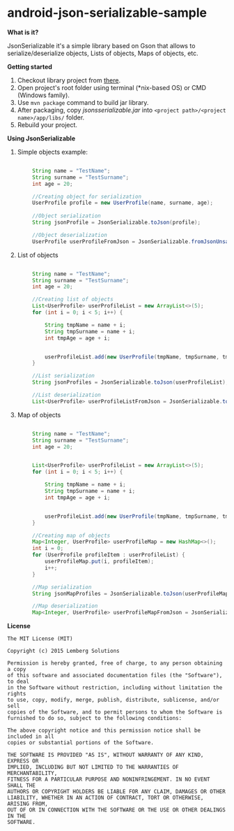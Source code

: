 # android-json-serializable-sample

**What is it?**

JsonSerializable it's a simple library based on Gson that allows to serialize/deserialize objects,
Lists of objects, Maps of objects, etc.

**Getting started**

1. Checkout library project from [there](https://lemberg.codebasehq.com/projects/lemberg-internal-android/repositories/json-serializable/tree/dev).
2. Open project's root folder using terminal (*nix-based OS) or CMD (Windows family).
3. Use `mvn package` command to build jar library.
4. After packaging, copy *jsonsserializable.jar*  into `<project path>/<project name>/app/libs/` folder.
5. Rebuild your project.

**Using JsonSerializable**

1. Simple objects example:
```java

        String name = "TestName";
        String surname = "TestSurname";
        int age = 20;

        //Creating object for serialization
        UserProfile profile = new UserProfile(name, surname, age);
        
        //Object serialization
        String jsonProfile = JsonSerializable.toJson(profile);

        //Object deserialization
        UserProfile userProfileFromJson = JsonSerializable.fromJsonUnsafe(UserProfile.class, jsonProfile);

```

2. List of objects
```java

        String name = "TestName";
        String surname = "TestSurname";
        int age = 20;

        //Creating list of objects
        List<UserProfile> userProfileList = new ArrayList<>(5);
        for (int i = 0; i < 5; i++) {

            String tmpName = name + i;
            String tmpSurname = name + i;
            int tmpAge = age + i;


            userProfileList.add(new UserProfile(tmpName, tmpSurname, tmpAge));
        }

        //List serialization
        String jsonProfiles = JsonSerializable.toJson(userProfileList);

        //List deserialization
        List<UserProfile> userProfileListFromJson = JsonSerializable.toList(jsonProfiles, UserProfile.class);

```

3. Map of objects
```java

        String name = "TestName";
        String surname = "TestSurname";
        int age = 20;


        List<UserProfile> userProfileList = new ArrayList<>(5);
        for (int i = 0; i < 5; i++) {

            String tmpName = name + i;
            String tmpSurname = name + i;
            int tmpAge = age + i;


            userProfileList.add(new UserProfile(tmpName, tmpSurname, tmpAge));
        }

        //Creating map of objects
        Map<Integer, UserProfile> userProfileMap = new HashMap<>();
        int i = 0;
        for (UserProfile profileItem : userProfileList) {
            userProfileMap.put(i, profileItem);
            i++;
        }

        //Map serialization
        String jsonMapProfiles = JsonSerializable.toJson(userProfileMap);

        //Map deserialization
        Map<Integer, UserProfile> userProfileMapFromJson = JsonSerializable.toMap(jsonMapProfiles, Integer.class, UserProfile.class);


```

**License**

```
The MIT License (MIT)

Copyright (c) 2015 Lemberg Solutions

Permission is hereby granted, free of charge, to any person obtaining a copy
of this software and associated documentation files (the "Software"), to deal
in the Software without restriction, including without limitation the rights
to use, copy, modify, merge, publish, distribute, sublicense, and/or sell
copies of the Software, and to permit persons to whom the Software is
furnished to do so, subject to the following conditions:

The above copyright notice and this permission notice shall be included in all
copies or substantial portions of the Software.

THE SOFTWARE IS PROVIDED "AS IS", WITHOUT WARRANTY OF ANY KIND, EXPRESS OR
IMPLIED, INCLUDING BUT NOT LIMITED TO THE WARRANTIES OF MERCHANTABILITY,
FITNESS FOR A PARTICULAR PURPOSE AND NONINFRINGEMENT. IN NO EVENT SHALL THE
AUTHORS OR COPYRIGHT HOLDERS BE LIABLE FOR ANY CLAIM, DAMAGES OR OTHER
LIABILITY, WHETHER IN AN ACTION OF CONTRACT, TORT OR OTHERWISE, ARISING FROM,
OUT OF OR IN CONNECTION WITH THE SOFTWARE OR THE USE OR OTHER DEALINGS IN THE
SOFTWARE.
```